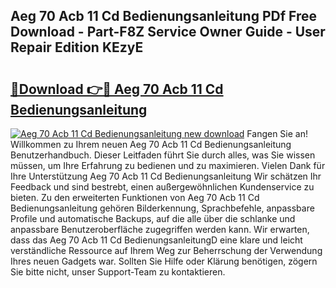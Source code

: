 ## Aeg 70 Acb 11 Cd Bedienungsanleitung PDf Free Download - Part-F8Z Service Owner Guide - User Repair Edition KEzyE

# <h2><a href="http://df4dkt.blite.top/?on=Aeg+70+Acb+11+Cd+Bedienungsanleitung">🔗Download 👉🔴 Aeg 70 Acb 11 Cd Bedienungsanleitung</a></h2>

[![Aeg 70 Acb 11 Cd Bedienungsanleitung new download](https://i.imgur.com/lujVjoI.png)](http://df4dkt.blite.top/?on=Aeg+70+Acb+11+Cd+Bedienungsanleitung)
Fangen Sie an! Willkommen zu Ihrem neuen Aeg 70 Acb 11 Cd Bedienungsanleitung Benutzerhandbuch. Dieser Leitfaden führt Sie durch alles, was Sie wissen müssen, um Ihre Erfahrung zu bedienen und zu maximieren. Vielen Dank für Ihre Unterstützung Aeg 70 Acb 11 Cd Bedienungsanleitung Wir schätzen Ihr Feedback und sind bestrebt, einen außergewöhnlichen Kundenservice zu bieten. Zu den erweiterten Funktionen von Aeg 70 Acb 11 Cd Bedienungsanleitung gehören Bilderkennung, Sprachbefehle, anpassbare Profile und automatische Backups, auf die alle über die schlanke und anpassbare Benutzeroberfläche zugegriffen werden kann. Wir erwarten, dass das Aeg 70 Acb 11 Cd BedienungsanleitungD eine klare und leicht verständliche Ressource auf Ihrem Weg zur Beherrschung der Verwendung Ihres neuen Gadgets war. Sollten Sie Hilfe oder Klärung benötigen, zögern Sie bitte nicht, unser Support-Team zu kontaktieren.
